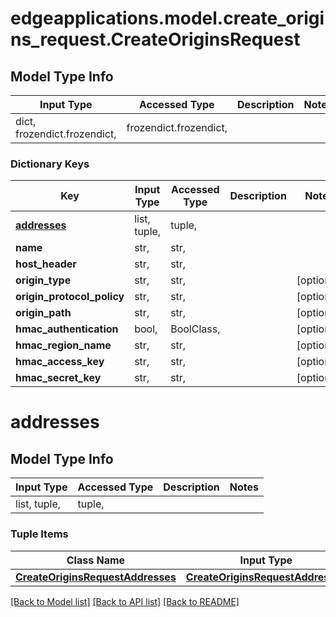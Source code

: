 # edgeapplications.model.create_origins_request.CreateOriginsRequest

## Model Type Info
Input Type | Accessed Type | Description | Notes
------------ | ------------- | ------------- | -------------
dict, frozendict.frozendict,  | frozendict.frozendict,  |  | 

### Dictionary Keys
Key | Input Type | Accessed Type | Description | Notes
------------ | ------------- | ------------- | ------------- | -------------
**[addresses](#addresses)** | list, tuple,  | tuple,  |  | 
**name** | str,  | str,  |  | 
**host_header** | str,  | str,  |  | 
**origin_type** | str,  | str,  |  | [optional] 
**origin_protocol_policy** | str,  | str,  |  | [optional] 
**origin_path** | str,  | str,  |  | [optional] 
**hmac_authentication** | bool,  | BoolClass,  |  | [optional] 
**hmac_region_name** | str,  | str,  |  | [optional] 
**hmac_access_key** | str,  | str,  |  | [optional] 
**hmac_secret_key** | str,  | str,  |  | [optional] 

# addresses

## Model Type Info
Input Type | Accessed Type | Description | Notes
------------ | ------------- | ------------- | -------------
list, tuple,  | tuple,  |  | 

### Tuple Items
Class Name | Input Type | Accessed Type | Description | Notes
------------- | ------------- | ------------- | ------------- | -------------
[**CreateOriginsRequestAddresses**](CreateOriginsRequestAddresses.md) | [**CreateOriginsRequestAddresses**](CreateOriginsRequestAddresses.md) | [**CreateOriginsRequestAddresses**](CreateOriginsRequestAddresses.md) |  | 

[[Back to Model list]](../../README.md#documentation-for-models) [[Back to API list]](../../README.md#documentation-for-api-endpoints) [[Back to README]](../../README.md)


